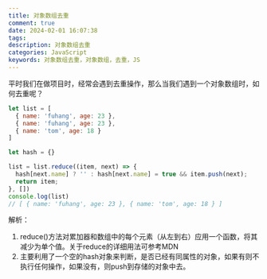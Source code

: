 ```yaml
---
title: 对象数组去重
comment: true
date: 2024-02-01 16:07:38
tags:
description: 对象数组去重
categories: JavaScript
keywords: 对象数组去重，对象数组，去重，JS
---
```


平时我们在做项目时，经常会遇到去重操作，那么当我们遇到一个对象数组时，如何去重呢？
```js
let list = [
  { name: 'fuhang', age: 23 },
  { name: 'fuhang', age: 23 },
  { name: 'tom', age: 18 }
]

let hash = {}

list = list.reduce((item, next) => {
  hash[next.name] ? '' : hash[next.name] = true && item.push(next);
  return item;
}, [])
console.log(list)
// [ { name: 'fuhang', age: 23 }, { name: 'tom', age: 18 } ]
```

解析：
1. reduce()方法对累加器和数组中的每个元素（从左到右）应用一个函数，将其减少为单个值。关于reduce的详细用法可参考MDN
2. 主要利用了一个空的hash对象来判断，是否已经有同属性的对象，如果有则不执行任何操作，如果没有，则push到存储的对象中去。
